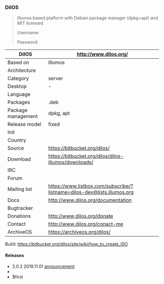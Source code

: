 ### DilOS

> Illumos based platform with Debian package manager (dpkg+apt) and MIT licensed
>
>
> Username:
>
> Password:


| DilOS | http://www.dilos.org/ |
|--------------------|--|
| Based on           | Illumos |
| Architecture       |  |
| Category           | server |
| Desktop            | - |
| Language           |  |
| Packages           | .deb |
| Package management | dpkg, apt |
| Release model      | fixed |
| Init               |  |
| Country            |  |
| Source | https://bitbucket.org/dilos/ |
| Download | https://bitbucket.org/dilos/dilos-illumos/downloads/ |
| IRC |  |
| Forum |  |
| Mailing list | https://www.listbox.com/subscribe/?listname=dilos-dev@lists.illumos.org |
| Docs | http://www.dilos.org/documentation |
| Bugtracker |  |
| Donations | http://www.dilos.org/donate |
| Contact | http://www.dilos.org/conact-me |
| ArchiveOS | https://archiveos.org/dilos/ |

Build: https://bitbucket.org/dilos/site/wiki/how_to_create_ISO


#### Releases

* 2.0.2 2019.11.01 [announcement](http://www.dilos.org/news/2019-11-01)
* 
* $first

